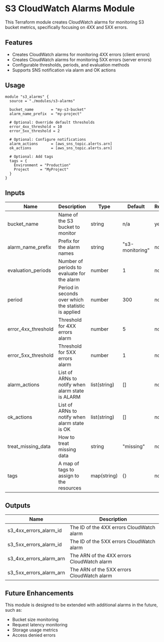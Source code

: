 # S3 CloudWatch Alarms Module

This Terraform module creates CloudWatch alarms for monitoring S3 bucket metrics, specifically focusing on 4XX and 5XX errors.

## Features

- Creates CloudWatch alarms for monitoring 4XX errors (client errors)
- Creates CloudWatch alarms for monitoring 5XX errors (server errors)
- Configurable thresholds, periods, and evaluation methods
- Supports SNS notification via alarm and OK actions

## Usage

```hcl
module "s3_alarms" {
  source = "./modules/s3-alarms"

  bucket_name        = "my-s3-bucket"
  alarm_name_prefix  = "my-project"
  
  # Optional: Override default thresholds
  error_4xx_threshold = 10
  error_5xx_threshold = 2
  
  # Optional: Configure notifications
  alarm_actions      = [aws_sns_topic.alerts.arn]
  ok_actions         = [aws_sns_topic.alerts.arn]
  
  # Optional: Add tags
  tags = {
    Environment = "Production"
    Project     = "MyProject"
  }
}
```

## Inputs

| Name | Description | Type | Default | Required |
|------|-------------|------|---------|----------|
| bucket_name | Name of the S3 bucket to monitor | string | n/a | yes |
| alarm_name_prefix | Prefix for the alarm names | string | "s3-monitoring" | no |
| evaluation_periods | Number of periods to evaluate for the alarm | number | 1 | no |
| period | Period in seconds over which the statistic is applied | number | 300 | no |
| error_4xx_threshold | Threshold for 4XX errors alarm | number | 5 | no |
| error_5xx_threshold | Threshold for 5XX errors alarm | number | 1 | no |
| alarm_actions | List of ARNs to notify when alarm state is ALARM | list(string) | [] | no |
| ok_actions | List of ARNs to notify when alarm state is OK | list(string) | [] | no |
| treat_missing_data | How to treat missing data | string | "missing" | no |
| tags | A map of tags to assign to the resources | map(string) | {} | no |

## Outputs

| Name | Description |
|------|-------------|
| s3_4xx_errors_alarm_id | The ID of the 4XX errors CloudWatch alarm |
| s3_5xx_errors_alarm_id | The ID of the 5XX errors CloudWatch alarm |
| s3_4xx_errors_alarm_arn | The ARN of the 4XX errors CloudWatch alarm |
| s3_5xx_errors_alarm_arn | The ARN of the 5XX errors CloudWatch alarm |

## Future Enhancements

This module is designed to be extended with additional alarms in the future, such as:
- Bucket size monitoring
- Request latency monitoring
- Storage usage metrics
- Access denied errors 